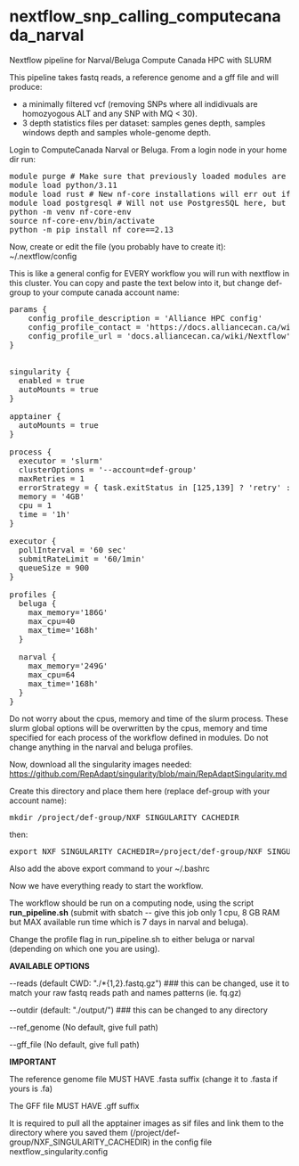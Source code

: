 # nextflow_snp_calling_computecanada_narval
Nextflow pipeline for Narval/Beluga Compute Canada HPC with SLURM

This pipeline takes fastq reads, a reference genome and a gff file and will produce:
- a minimally filtered vcf (removing SNPs where all indidivuals are homozyogous ALT and any SNP with MQ < 30).
- 3 depth statistics files per dataset: samples genes depth, samples windows depth and samples whole-genome depth.

Login to ComputeCanada Narval or Beluga.
From a login node in your home dir run:

<pre>module purge # Make sure that previously loaded modules are not polluting the installation 
module load python/3.11
module load rust # New nf-core installations will err out if rust hasn't been loaded
module load postgresql # Will not use PostgresSQL here, but some Python modules which list psycopg2 as a dependency in the installation would crash without it.
python -m venv nf-core-env
source nf-core-env/bin/activate
python -m pip install nf_core==2.13</pre>


Now, create or edit the file (you probably have to create it):  ~/.nextflow/config   

This is like a general config for EVERY workflow you will run with nextflow in this cluster. You can copy and paste the text below into it, but change def-group to your compute canada account name:



<pre>params {
    config_profile_description = 'Alliance HPC config'
    config_profile_contact = 'https://docs.alliancecan.ca/wiki/Technical_support'
    config_profile_url = 'docs.alliancecan.ca/wiki/Nextflow'
}


singularity {
  enabled = true
  autoMounts = true
}

apptainer {
  autoMounts = true
}

process {
  executor = 'slurm'
  clusterOptions = '--account=def-group'
  maxRetries = 1
  errorStrategy = { task.exitStatus in [125,139] ? 'retry' : 'finish' }
  memory = '4GB'
  cpu = 1
  time = '1h'
}

executor {
  pollInterval = '60 sec'
  submitRateLimit = '60/1min'
  queueSize = 900
}

profiles {
  beluga {
    max_memory='186G'
    max_cpu=40
    max_time='168h'
  }
  
  narval {
    max_memory='249G'
    max_cpu=64
    max_time='168h'
  }
}
</pre>

Do not worry about the cpus, memory and time of the slurm process. These slurm global options will be overwritten by the cpus, memory and time specified for each process of the workflow defined in modules. Do not change anything in the narval and beluga profiles.


Now, download all the singularity images needed: https://github.com/RepAdapt/singularity/blob/main/RepAdaptSingularity.md

Create this directory and place them here (replace def-group with your account name):
<pre>mkdir /project/def-group/NXF_SINGULARITY_CACHEDIR</pre>
then:
<pre>export NXF_SINGULARITY_CACHEDIR=/project/def-group/NXF_SINGULARITY_CACHEDIR</pre>

Also add the above export command to your ~/.bashrc


Now we have everything ready to start the workflow.

The workflow should be run on a computing node, using the script <b>run_pipeline.sh</b> (submit with sbatch -- give this job only 1 cpu, 8 GB RAM but MAX available run time which is 7 days in narval and beluga). 

Change the profile flag in run_pipeline.sh to either beluga or narval (depending on which one you are using).

<b>AVAILABLE OPTIONS</b>

--reads (default CWD: "./*{1,2}.fastq.gz") ### this can be changed, use it to match your raw fastq reads path and names patterns (ie. fq.gz)

--outdir (default: "./output/") ### this can be changed to any directory

--ref_genome (No default, give full path)

--gff_file (No default, give full path)


<b>IMPORTANT</b>

The reference genome file MUST HAVE .fasta suffix (change it to .fasta if yours is .fa)

The GFF file MUST HAVE .gff suffix

It is required to pull all the apptainer images as sif files and link them to the directory where you saved  them (/project/def-group/NXF_SINGULARITY_CACHEDIR) in the config file nextflow_singularity.config
